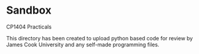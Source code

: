 # Sandbox
CP1404 Practicals

This directory has been created to upload python based code for review by James Cook University and any self-made programming files. 
